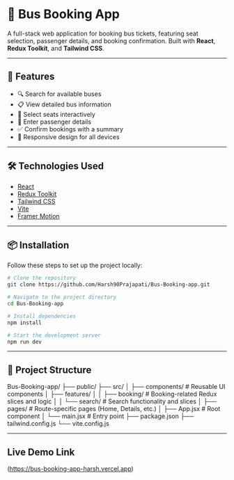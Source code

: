 # 🚌 Bus Booking App

A full-stack web application for booking bus tickets, featuring seat selection, passenger details, and booking confirmation. Built with **React**, **Redux Toolkit**, and **Tailwind CSS**.

---

## 🚀 Features

- 🔍 Search for available buses  
- 📋 View detailed bus information  
- 💺 Select seats interactively  
- 👤 Enter passenger details  
- ✅ Confirm bookings with a summary  
- 📱 Responsive design for all devices  

---

## 🛠️ Technologies Used

- [React](https://reactjs.org/)
- [Redux Toolkit](https://redux-toolkit.js.org/)
- [Tailwind CSS](https://tailwindcss.com/)
- [Vite](https://vitejs.dev/)
- [Framer Motion](https://www.framer.com/motion/)

---

## 📦 Installation

Follow these steps to set up the project locally:

```bash
# Clone the repository
git clone https://github.com/Harsh90Prajapati/Bus-Booking-app.git

# Navigate to the project directory
cd Bus-Booking-app

# Install dependencies
npm install

# Start the development server
npm run dev
```
---

## 📁 Project Structure
Bus-Booking-app/
├── public/
├── src/
│   ├── components/          # Reusable UI components
│   ├── features/
│   │   ├── booking/         # Booking-related Redux slices and logic
│   │   └── search/          # Search functionality and slices
│   ├── pages/               # Route-specific pages (Home, Details, etc.)
│   ├── App.jsx              # Root component
│   └── main.jsx             # Entry point
├── package.json
├── tailwind.config.js
└── vite.config.js

---

## Live Demo Link
(https://bus-booking-app-harsh.vercel.app)
